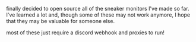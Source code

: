 finally decided to open source all of the sneaker monitors I've made so far. I've learned a lot and, though some of these may not work anymore, I hope that they may be valuable for someone else.

most of these just require a discord webhook and proxies to run!
